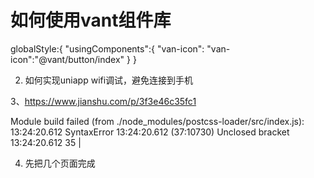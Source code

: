 

# 如何使用vant组件库


globalStyle:{
	"usingComponents":{
		"van-icon":
		"van-icon":"@vant/button/index"
	}
}


2. 如何实现uniapp wifi调试，避免连接到手机




3、https://www.jianshu.com/p/3f3e46c35fc1

Module build failed (from ./node_modules/postcss-loader/src/index.js):
13:24:20.612 SyntaxError
13:24:20.612 (37:10730) Unclosed bracket
13:24:20.612   35 | 


4. 先把几个页面完成

